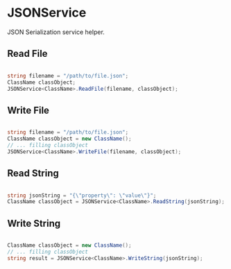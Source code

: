 # JSONService

JSON Serialization service helper.

## Read File

```csharp

string filename = "/path/to/file.json";
ClassName classObject;
JSONService<ClassName>.ReadFile(filename, classObject);

```

## Write File

```csharp

string filename = "/path/to/file.json";
ClassName classObject = new ClassName();
// ... filling classObject
JSONService<ClassName>.WriteFile(filename, classObject);

```

## Read String

```csharp

string jsonString = "{\"property\": \"value\"}";
ClassName classObject = JSONService<ClassName>.ReadString(jsonString);

```

## Write String

```csharp

ClassName classObject = new ClassName();
// ... filling classObject
string result = JSONService<ClassName>.WriteString(jsonString);

```
